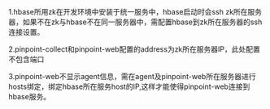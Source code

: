1.hbase所用zk在开发环境中安装于统一服务中，hbase启动时会ssh zk所在服务器，如果不在zk与hbase不在同一服务器中，需配置hbase到zk所在服务器的ssh连接设置。



2.pinpoint-collect和pinpoint-web配置的address为zk所在服务器IP，此处配置不包含端口



3.pinpoint-web不显示agent信息，需在agent及pinpoint-web所在服务器进行hosts绑定，绑定hbase所在服务host的IP,这样才能使得pinpoint-web连接到hbase服务。
